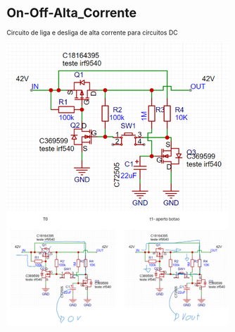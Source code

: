 # On-Off-Alta_Corrente
Circuito de liga e desliga de alta corrente para circuitos DC

![IMANGES](/Imagens/Print_esquema.png)
![IMANGES](/Imagens/whiteboard.png)
